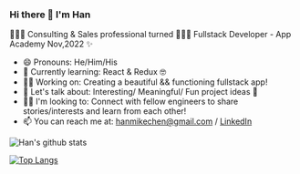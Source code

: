 ### Hi there 👋 I'm Han

🧑🏻‍💼 Consulting & Sales professional turned 🧑🏻‍💻 Fullstack Developer - App Academy Nov,2022 ✨


<!--
**hannnmc/hannnmc** is a ✨ _special_ ✨ repository because its `README.md` (this file) appears on your GitHub profile.

Here are some ideas to get you started:
-->
- 😄 Pronouns: He/Him/His
- 🌱 Currently learning: React & Redux 🤓
- 👨‍🔧 Working on: Creating a beautiful && functioning fullstack app!
- 💬 Let's talk about: Interesting/ Meaningful/ Fun project ideas 🙌
- 🙇‍♂️ I'm looking to: Connect with fellow engineers to share stories/interests and learn from each other!
- 📫 You can reach me at: hanmikechen@gmail.com / <a href='https://www.linkedin.com/in/hanchen28/'>LinkedIn</a>

<!-- - ⚡ I'm into: --> 

![Han's github stats](https://github-readme-stats.vercel.app/api?username=hannnmc&theme=tokyonight)

[![Top Langs](https://github-readme-stats.vercel.app/api/top-langs/?username=hannnmc&theme=tokyonight)](https://github.com/hannnmc/github-readme-stats)


